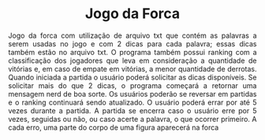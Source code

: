 <h1 align='center'>Jogo da Forca</h1>
<p align='justify'>Jogo da forca com utilização de arquivo txt que contém as palavras a serem usadas no jogo e com 2 dicas para cada palavra; essas dicas também estão no arquivo txt. O programa também possui ranking com a classificação dos jogadores que leva em consideração a quantidade de vitórias e, em caso de empate em vitórias, a menor quantidade de derrotas. Quando iniciada a partida o usuário poderá solicitar as dicas disponíveis. Se solicitar mais do que 2 dicas, o programa começará a retornar uma mensagem nerd de boa sorte. Os usuários poderão se reversar em partidas e o ranking continuará sendo atualizado. O usuário poderá errar por até 5 vezes durante a partida. A partida se encerra caso o usuário erre por 5 vezes, seguidas ou não, ou caso acerte a palavra, o que ocorrer primeiro. A cada erro, uma parte do corpo de uma figura aparecerá na forca </p>
  
